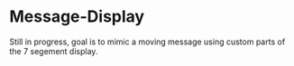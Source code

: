 # Message-Display
Still in progress, goal is to mimic a moving message using custom parts of the 7 segement display.
